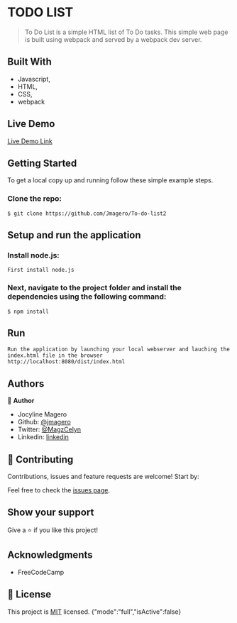 # TODO LIST

> To Do List is a simple HTML list of To Do tasks.  This simple web page is built using webpack and served by a webpack dev server.
## Built With

- Javascript,
- HTML,
- CSS,
- webpack
## Live Demo

[Live Demo Link](https://pensive-wiles-ec5469.netlify.app/)

## Getting Started

To get a local copy up and running follow these simple example steps.

### Clone the repo: 
```
$ git clone https://github.com/Jmagero/To-do-list2

```

## Setup and run the application
### Install node.js:
```
First install node.js
```
### Next, navigate to the project folder and install the dependencies using the following command:
```
$ npm install
```
## Run 
```
Run the application by launching your local webserver and lauching the index.html file in the browser
http://localhost:8080/dist/index.html

```

## Authors

👤 **Author**

- Jocyline Magero
- Github: [@jmagero](https://github.com/Jmagero)
- Twitter: [@MagzCelyn](https://twitter.com/MagzCelyn)
- Linkedin: [linkedin](https://linkedin.com/linkedinhandle)


## 🤝 Contributing

Contributions, issues and feature requests are welcome! Start by:

Feel free to check the [issues page](https://github.com/Jmagero/To-do-list2/issues).

## Show your support

Give a ⭐️ if you like this project!

## Acknowledgments
- FreeCodeCamp

## 📝 License

This project is [MIT](https://github.com/Jmagero/To-do-list2/blob/development/LICENSE) licensed.
{"mode":"full","isActive":false}